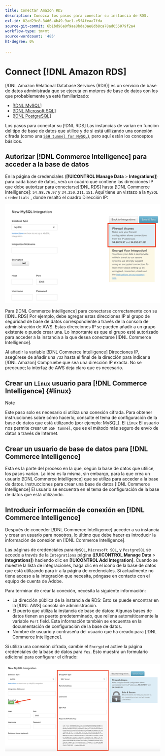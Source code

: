```yaml
---
title: Conectar Amazon RDS
description: Conozca los pasos para conectar su instancia de RDS.
exl-id: 02ad29c8-84d6-4b49-9ac1-e5f4feaa7fda
source-git-commit: 6b1bd96a0f9ae8bda3ae8db8ca78ad655079f2a4
workflow-type: tm+mt
source-wordcount: '485'
ht-degree: 0%

---
```


# Connect [!DNL Amazon RDS]

[!DNL Amazon Relational Database Services (RDS)] es un servicio de base de datos administrada que se ejecuta en motores de base de datos con los que probablemente ya esté familiarizado:

* [[!DNL MySQL]](../integrations/mysql-via-a-direct-connection.md)
* [[!DNL Microsoft SQL]](../integrations/microsoft-sql-server.md)
* [[!DNL PostgreSQL]](../integrations/postgresql.md)

Los pasos para conectar su [!DNL RDS] Las instancias de varían en función del tipo de base de datos que utilice y de si está utilizando una conexión cifrada (como una [`SSH tunnel for MySQL`](../integrations/mysql-via-ssh-tunnel.md)), pero aquí están los conceptos básicos.

## Autorizar [!DNL Commerce Intelligence] para acceder a la base de datos

En la página de credenciales (**[!UICONTROL Manage Data** > **Integrations]**) para cada base de datos, verá un cuadro que contiene las direcciones IP que debe autorizar para conectarse[!DNL RDS] hasta [!DNL Commerce Intelligence]: `54.88.76.97` y `34.250.211.151`. Aquí tiene un vistazo a la `MySQL credentials` , donde resaltó el cuadro Dirección IP:

![](../../../assets/RDS_IP.png)

Para [!DNL Commerce Intelligence] para conectarse correctamente con su [!DNL RDS] Por ejemplo, debe agregar estas direcciones IP al grupo de seguridad de base de datos correspondiente a través de la consola de administración de AWS. Estas direcciones IP se pueden añadir a un grupo existente o puede crear una. Lo importante es que el grupo esté autorizado para acceder a la instancia a la que desea conectarse [!DNL Commerce Intelligence].

Al añadir la variable [!DNL Commerce Intelligence] Direcciones IP, asegúrese de añadir una `/32` hasta el final de la dirección para indicar a [!DNL Amazon] Compruebe que sea una dirección IP exacta. No se preocupe; la interfaz de AWS deja claro que es necesario.

## Crear un `Linux` usuario para [!DNL Commerce Intelligence] {#linux}

>[!NOTE]
>
>Este paso solo es necesario si utiliza una conexión cifrada. Para obtener instrucciones sobre cómo hacerlo, consulte el tema de configuración de la base de datos que está utilizando (por ejemplo: MySQL). El `Linux` El usuario nos permite crear un `SSH tunnel`, que es el método más seguro de envío de datos a través de Internet.

## Crear un usuario de base de datos para [!DNL Commerce Intelligence]

Esta es la parte del proceso en la que, según la base de datos que utilice, los pasos varían. La idea es la misma, sin embargo, para la que crea un usuario [!DNL Commerce Intelligence] que se utiliza para acceder a la base de datos. Instrucciones para crear una base de datos [!DNL Commerce Intelligence] El usuario se encuentra en el tema de configuración de la base de datos que está utilizando.

## Introducir información de conexión en [!DNL Commerce Intelligence]

Después de conceder [!DNL Commerce Intelligence] acceder a su instancia y crear un usuario para nosotros, lo último que debe hacer es introducir la información de conexión en [!DNL Commerce Intelligence].

Las páginas de credenciales para `MySQL`, `Microsoft SQL`, y `PostgreSQL` se accede a través de la `Integrations` página (**[!UICONTROL Manage Data** > **Integrations]**) haciendo clic en **[!UICONTROL Add Integration]**. Cuando se muestre la lista de integraciones, haga clic en el icono de la base de datos que está utilizando para ir a la página de credenciales. Si actualmente no tiene acceso a la integración que necesita, póngase en contacto con el equipo de cuenta de Adobe.

Para terminar de crear la conexión, necesita la siguiente información:

* La dirección pública de la instancia de RDS: Esto se puede encontrar en la [!DNL AWS] consola de administración.
* El puerto que utiliza la instancia de base de datos: Algunas bases de datos tienen un puerto predeterminado, que rellena automáticamente la variable `Port` field. Esta información también se encuentra en la documentación de configuración de la base de datos.
* Nombre de usuario y contraseña del usuario que ha creado para [!DNL Commerce Intelligence].

Si utiliza una conexión cifrada, cambie el `Encrypted` active la página credenciales de la base de datos para `Yes`. Esto muestra un formulario adicional para configurar el cifrado:

![](../../../assets/sql-integration-encrypted-yes.png)


